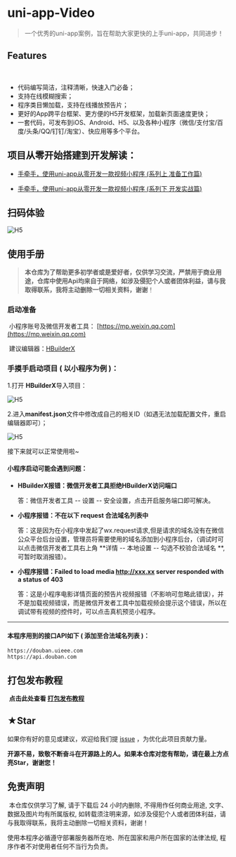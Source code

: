 # uni-app-Video



> 一个优秀的uni-app案例，旨在帮助大家更快的上手uni-app，共同进步！


## Features

​	

- 代码编写简洁，注释清晰，快速入门必备；
- 支持在线模糊搜索；
- 程序类目懒加载，支持在线播放预告片；
- 更好的App跨平台框架、更方便的H5开发框架，加载新页面速度更快；
- 一套代码，可发布到iOS、Android、H5、以及各种小程序（微信/支付宝/百度/头条/QQ/钉钉/淘宝）、快应用等多个平台。



## 项目从零开始搭建到开发解读：


- [手牵手，使用uni-app从零开发一款视频小程序 (系列上 准备工作篇)](https://juejin.im/post/6861595248104046600)
  
- [手牵手，使用uni-app从零开发一款视频小程序 (系列下 开发实战篇)](https://juejin.im/post/6861994621417979918)


## 扫码体验



![H5](http://www.zhaohongcheng.com:8100/github/ma.jpg)



## 使用手册

> ​	**本仓库为了帮助更多初学者或是爱好者，仅供学习交流，严禁用于商业用途，仓库中使用Api均来自于网络，如涉及侵犯个人或者团体利益，请与我取得联系，我将主动删除一切相关资料，谢谢**！


### 启动准备

​	小程序账号及微信开发者工具： [https://mp.weixin.qq.com](https://mp.weixin.qq.com)

​	建议编辑器：[HBuilderX](https://www.dcloud.io/hbuilderx.html)



### 手摸手启动项目 ( 以小程序为例 )：

1.打开 **HBuilderX**导入项目：

![H5](http://www.zhaohongcheng.com:8100/github/improt.png)



2.进入**manifest.json**文件中修改成自己的相关ID（如遇无法加载配置文件，重启编辑器即可）；

![H5](http://www.zhaohongcheng.com:8100/github/main.png)



接下来就可以正常使用啦~



#### 小程序启动可能会遇到问题：

- **HBuilderX报错：微信开发者工具拒绝HBuilderX访问端口**

  答：微信开发者工具 -- 设置 -- 安全设置，点击开启服务端口即可解决。

  

- **小程序报错：不在以下 request 合法域名列表中**

  答：这是因为在小程序中发起了wx.request请求,但是请求的域名没有在微信公众平台后台设置，管理员将需要使用的域名添加到小程序后台，（调试时可以点击微信开发者工具右上角 **详情 -- 本地设置 -- 勾选不校验合法域名 **,可暂时取消报错）。

  

- **小程序报错：Failed to load media http://xxx.xx server responded with a status of 403**

  答：这是小程序电影详情页面的预告片视频报错（不影响可忽略此错误），并不是加载视频错误，而是微信开发者工具中加载视频会提示这个错误，所以在调试带有视频的控件时，可以点击真机预览小程序。



------

#### 本程序用到的接口API如下 ( 添加至合法域名列表 )：

```
https://douban.uieee.com
https://api.douban.com
```



## 打包发布教程

​	**点击此处查看 [打包发布教程](https://uniapp.dcloud.net.cn/quickstart?id=%e5%8f%91%e5%b8%83uni-app)**



## ★Star

 如果你有好的意见或建议，欢迎给我们提 [issue](https://github.com/Tzlibai/uni-app-video/issues) ，为优化此项目贡献力量。

**开源不易，致敬不断奋斗在开源路上的人。如果本仓库对您有帮助，请在最上方点亮Star，谢谢您！**



## 免责声明

​		本仓库仅供学习了解, 请于下载后 24 小时内删除, 不得用作任何商业用途, 文字、数据及图片均有所属版权, 如转载须注明来源，如涉及侵犯个人或者团体利益，请与我取得联系，我将主动删除一切相关资料，谢谢！



使用本程序必循遵守部署服务器所在地、所在国家和用户所在国家的法律法规, 程序作者不对使用者任何不当行为负责。



